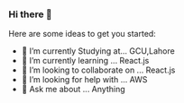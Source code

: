 ### Hi there 👋


Here are some ideas to get you started:

- 🔭 I’m currently Studying at... GCU,Lahore
- 🌱 I’m currently learning ... React.js
- 👯 I’m looking to collaborate on ... React.js
- 🤔 I’m looking for help with ... AWS
- 💬 Ask me about ... Anything 
